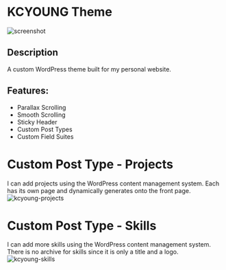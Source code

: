 # KCYOUNG Theme
![screenshot](https://cloud.githubusercontent.com/assets/18318804/16754869/04ddb186-47ac-11e6-9312-2db3542eb039.jpg)

## Description
A custom WordPress theme built for my personal website.

## Features:
- Parallax Scrolling
- Smooth Scrolling
- Sticky Header
- Custom Post Types
- Custom Field Suites

# Custom Post Type - Projects
I can add projects using the WordPress content management system. Each has its own page and dynamically generates onto the front page.
![kcyoung-projects](https://cloud.githubusercontent.com/assets/18318804/16755029/4d45a4e6-47ad-11e6-887a-092e62e47710.jpg)

# Custom Post Type - Skills
I can add more skills using the WordPress content management system. There is no archive for skills since it is only a title and a logo.
![kcyoung-skills](https://cloud.githubusercontent.com/assets/18318804/16755030/4d5312a2-47ad-11e6-820b-e1dbf408be63.jpg)
